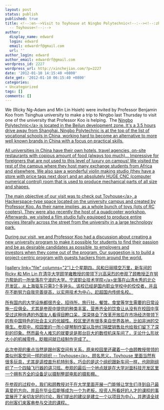 ```yaml
---
layout: post
status: publish
published: true
title: <!--:en-->Visit to Toyhouse at Ningbo Polytechnic<!--:--><!--:zh-->快乐的宁波职业技术学院之旅
  -- Toyhouse<!--:-->
author:
  display_name: edward
  login: edward
  email: edwardrf@gmail.com
  url: ''
author_login: edward
author_email: edwardrf@gmail.com
wordpress_id: 2227
wordpress_url: http://xinchejian.com/?p=2227
date: '2012-01-10 14:15:40 +0800'
date_gmt: '2012-01-10 06:15:40 +0800'
categories:
- Uncategorized
tags: []
comments: []
---
```

<p><!--:en-->We (Ricky Ng-Adam and Min Lin Hsieh) were invited by Professor Benjamin Koo from Tsinghua university to make a trip to Ningbo last Thursday to visit one of the university that Professor Koo is helping. &nbsp;The <a href="http:&#47;&#47;www.nbptweb.net&#47;english&#47;about_brief.htm">Ningbo Polytechnic<&#47;a> is located in the Beilun development zone. It's a 3.5 hours drive away from Shanghai. Ningbo Polytechnic is at the top of the list of vocational schools in China, working hard to become an alternative to more well known brands in China with a focus on practical skills.</p>
<p>All universities in China have their own hotels, travel agencies, on-site restaurants with copious amount of food (always too much)... Impressive for foreigners that are not used to this level of luxury on campus! We visited the rest of the campus where they host many exchange students from Africa and elsewhere. We also saw a wonderful violin making studio (they have a store with price tags next door) and an absolutely HUGE CNC (computer numerical control) room that is used to produce mechanical parts of all size and shapes.</p>
<p>The main objective of our visit was to check out <a href="http:&#47;&#47;toyhouse.cc&#47;">Toyhouse<&#47;a>, a Hackerspace-type space located on the university campus and created by Professor Koo.&nbsp;As their name implies, as a whole bunch of toys (lots of RC copters). They were also recently the host of a quadcopter workshop. Afterwards, we visited a film studio fully equipped to produce entire movies&nbsp;literally across the street from the university in a large technology park.</p>
<p>During our visit, we and Professor Koo had a&nbsp;discussion about creating a new university program to make it possible for students to find their passion and be as desirable candidates as possible &nbsp;to employers and investors&nbsp;when they come out of the program. Our suggestion is to build a project-centric program with guests hackers from around the world.</p>
<p>[gallery link="file" columns="2"]<!--:--><!--:zh-->上个星期四，风和日丽晴空万里，新车间的Ricky 和 Min Lin 在清华大学顾学雍教授的带领下兴高采烈的参观了顾教授正在努力帮助的一所坐落在宁波的大学。<a href="http:&#47;&#47;www.nbptweb.net&#47;english&#47;about_brief.htm">宁波职业技术学院<&#47;a>坐落在山清水秀的北仑开发区，从上海驱车只需3个多钟头。该校已经是国内职业学校中的佼佼者，并且在不断努力自我完善提高，以实用技术为中心，赶超国内传统名校。</p>
<p>所有国内的大学设施都很齐全，招待所，旅行社，餐馆，食堂等学生需要的日常设施一应俱全。尤其是参观中提供的种类丰富，营养齐全的饮食让从没有在校园中享受过这种待遇的外国友人看得目瞪口呆，深深体会了改革开放后在市场经济带领下的有中国特色的社会主义的优越性。校区里还有很多来自世界各地，比如非洲的交换生。参观中，校园里的一所小提琴制作室以及他们隔壁销售处也给我们留下了深刻的印象。然而最令人难忘的就要说是那台巨大的数控机床车间了，无论什么形状大小的机械零件，眨眼间就已经制作完成了。</p>
<p>此次参观的重点当然是跟创客空间有关系，原来校园里还藏着一个由顾教授带领的类似创客空间一样的组织 -- <a href="http:&#47;&#47;toyhouse.cc&#47;">Toyhouse<&#47;a>。顾名思义，Toyhouse 里面当然有很多玩具，尤其是遥控直升机特别多。巧合的是这个组织跟新车间一样，也刚刚组织了一个四轴飞行器的讲习班。参观的最后一个地点就是在大学对面科技开发区里一个拥有齐全的设备足以摄制整部电影的摄影棚。</p>
<p>在参观的过程中，我们和顾教授对于在大学里面开展一门能够让学生们寻到自己最喜爱的方向，并且在毕业后能够成为一个为老板，投资人所看好的人才的课程的事宜展开了亲切友好的讨论，我们提出的建议是建立一个以项目为中心，并邀请全球的创客们来客串参与交流的课程。<!--:--></p>
